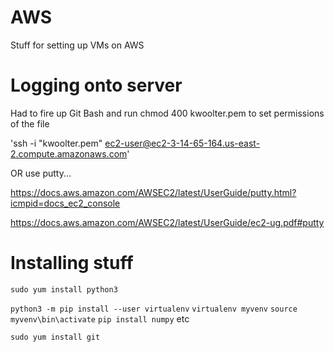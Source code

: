 # AWS
Stuff for setting up VMs on AWS


# Logging onto server
Had to fire up Git Bash and run 
chmod 400 kwoolter.pem
to set permissions of the file

'ssh -i "kwoolter.pem" ec2-user@ec2-3-14-65-164.us-east-2.compute.amazonaws.com'

OR use putty...

https://docs.aws.amazon.com/AWSEC2/latest/UserGuide/putty.html?icmpid=docs_ec2_console

https://docs.aws.amazon.com/AWSEC2/latest/UserGuide/ec2-ug.pdf#putty

# Installing stuff

`sudo yum install python3`

`python3 -m pip install --user virtualenv`
`virtualenv myvenv`
`source myvenv\bin\activate`
`pip install numpy` etc


`sudo yum install git`



